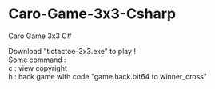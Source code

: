 # Caro-Game-3x3-Csharp
Caro Game 3x3 C#

Download "tictactoe-3x3.exe" to play !\
Some command :\
c : view copyright\
h : hack game with code "game.hack.bit64 <player> to winner_cross"

